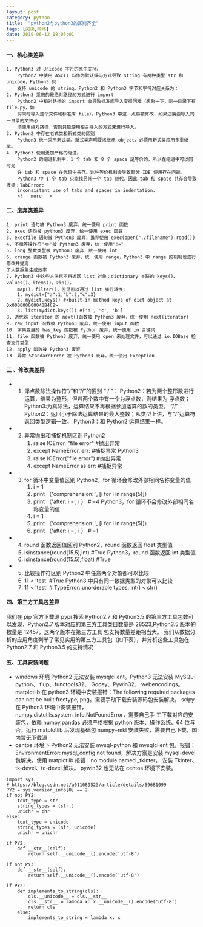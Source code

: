 ```yaml
---
layout: post
category: python
title:  "python2与python3的区别齐全"
tags: [阅读,网络]
date: 2019-06-12 18:05:01
---
```

#### 一、核心类差异
    1. Python3 对 Unicode 字符的原生支持。
        Python2 中使用 ASCII 码作为默认编码方式导致 string 有两种类型 str 和 unicode，Python3 只
        支持 unicode 的 string。Python2 和 Python3 字节和字符对应关系为：
    2. Python3 采用的是绝对路径的方式进行 import
        Python2 中相对路径的 import 会导致标准库导入变得困难（想象一下，同一目录下有 file.py，如
        何同时导入这个文件和标准库 file）。Python3 中这一点将被修改，如果还需要导入同一目录的文件必
        须使用绝对路径，否则只能使用相关导入的方式来进行导入。
    3. Python2 中存在老式类和新式类的区别
        Python3 统一采用新式类。新式类声明要求继承 object，必须用新式类应用多重继承。
    4. Python3 使用更加严格的缩进。
        Python2 的缩进机制中，1 个 tab 和 8 个 space 是等价的，所以在缩进中可以同时允
        许 tab 和 space 在代码中共存。这种等价机制会导致部分 IDE 使用存在问题。
        Python3 中 1 个 tab 只能找另外一个 tab 替代，因此 tab 和 space 共存会导致报错：TabError:
        inconsistent use of tabs and spaces in indentation.
        <!-- more -->
#### 二、废弃类差异
    1. print 语句被 Python3 废弃，统一使用 print 函数
    2. exec 语句被 python3 废弃，统一使用 exec 函数
    3. execfile 语句被 Python3 废弃，推荐使用 exec(open("./filename").read())
    4. 不相等操作符"<>"被 Python3 废弃，统一使用"!="
    5. long 整数类型被 Python3 废弃，统一使用 int
    6. xrange 函数被 Python3 废弃，统一使用 range，Python3 中 range 的机制也进行修改并提高
    了大数据集生成效率
    7. Python3 中这些方法再不再返回 list 对象：dictionary 关联的 keys()、values()、items()，zip()，
        map()，filter()，但是可以通过 list 强行转换：
        1. mydict={"a":1,"b":2,"c":3}
        2. mydict.keys() #<built-in method keys of dict object at 0x000000000040B4C8>
        3. list(mydict.keys()) #['a', 'c', 'b']
    8. 迭代器 iterator 的 next()函数被 Python3 废弃，统一使用 next(iterator)
    9. raw_input 函数被 Python3 废弃，统一使用 input 函数
    10. 字典变量的 has_key 函数被 Python 废弃，统一使用 in 关键词
    11. file 函数被 Python3 废弃，统一使用 open 来处理文件，可以通过 io.IOBase 检查文件类型
    12. apply 函数被 Python3 废弃
    13. 异常 StandardError 被 Python3 废弃，统一使用 Exception

#### 三 、修改类差异
+ 1. 浮点数除法操作符“/”和“//”的区别
    “ / ”：
    Python2：若为两个整形数进行运算，结果为整形，但若两个数中有一个为浮点数，则结果为
    浮点数；
    Python3:为真除法，运算结果不再根据参加运算的数的类型。
    “//”：
    Python2：返回小于除法运算结果的最大整数；从类型上讲，与"/"运算符返回类型逻辑一致。
    Python3：和 Python2 运算结果一样。
+ 2. 异常抛出和捕捉机制区别
    Python2
        1. raise IOError, "file error" #抛出异常
        2. except NameError, err: #捕捉异常
    Python3
        1. raise IOError("file error") #抛出异常
        2. except NameError as err: #捕捉异常
+ 3. for 循环中变量值区别
    Python2，for 循环会修改外部相同名称变量的值
        1. i = 1
        2. print （'comprehension: ', [i for i in range(5)]）
        3. print （'after: i =', i ） #i=4
    Python3，for 循环不会修改外部相同名称变量的值
        1. i = 1
        2. print （'comprehension: ', [i for i in range(5)]）
        3. print （'after: i =', i ） #i=1
+ 4. round 函数返回值区别
    Python2，round 函数返回 float 类型值
    1. isinstance(round(15.5),int) #True
    Python3，round 函数返回 int 类型值
    1. isinstance(round(15.5),float) #True
+ 5. 比较操作符区别
    Python2 中任意两个对象都可以比较
    1. 11 < 'test' #True
    Python3 中只有同一数据类型的对象可以比较
    1. 11 < 'test' # TypeError: unorderable types: int() < str()

#### 四、第三方工具包差异
我们在 pip 官方下载源 pypi 搜索 Python2.7 和 Python3.5 的第三方工具包数可以发现，Python2.7
版本对应的第三方工具类目数量是 28523,Python3.5 版本的数量是 12457，这两个版本在第三方工具
包支持数量差距相当大。
我们从数据分析的应用角度列举了常见实用的第三方工具包（如下表），并分析这些工具包在
Python2.7 和 Python3.5 的支持情况
 
#### 五、工具安装问题
+ windows 环境
Python2 无法安装 mysqlclient。Python3 无法安装 MySQL-python、 flup、functools32、
Gooey、Pywin32、 webencodings。
matplotlib 在 python3 环境中安装报错：The following required packages can not be
built:freetype, png。需要手动下载安装源码包安装解决。
scipy 在 Python3 环境中安装报错，numpy.distutils.system_info.NotFoundError，需要自己手
工下载对应的安装包，依赖 numpy,pandas 必须严格根据 python 版本、操作系统、64 位与否。运行
matplotlib 后发现基础包 numpy+mkl 安装失败，需要自己下载，国内暂无下载源
+ centos 环境下
Python2 无法安装 mysql-python 和 mysqlclient 包，报错：EnvironmentError: mysql_config not
found，解决方案是安装 mysql-devel 包解决。使用 matplotlib 报错：no module named _tkinter，
安装 Tkinter、tk-devel、tc-devel 解决。
pywin32 也无法在 centos 环境下安装。
```
import sys
# https://blog.csdn.net/u011089523/article/details/69681099
PY2 = sys.version_info[0] == 2
if not PY2:
    text_type = str
    string_types = (str,)
    unichr = chr
else:
    text_type = unicode
    string_types = (str, unicode)
    unichr = unichr

if PY2:
    def __str__(self):
        return self.__unicode__().encode('utf-8')

if not PY3:
    def __str__(self):
        return self.__unicode__().encode('utf-8')

if PY2:
    def implements_to_string(cls):
        cls.__unicode__ = cls.__str__
        cls.__str__ = lambda x: x.__unicode__().encode('utf-8')
        return cls
    else:
        implements_to_string = lambda x: x
```
